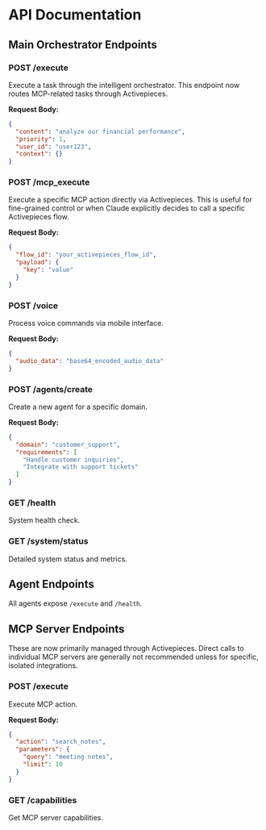# API Documentation

## Main Orchestrator Endpoints

### POST /execute
Execute a task through the intelligent orchestrator. This endpoint now routes MCP-related tasks through Activepieces.

**Request Body:**
```json
{
  "content": "analyze our financial performance",
  "priority": 1,
  "user_id": "user123",
  "context": {}
}
```

### POST /mcp_execute
Execute a specific MCP action directly via Activepieces. This is useful for fine-grained control or when Claude explicitly decides to call a specific Activepieces flow.

**Request Body:**
```json
{
  "flow_id": "your_activepieces_flow_id",
  "payload": {
    "key": "value"
  }
}
```

### POST /voice
Process voice commands via mobile interface.

**Request Body:**
```json
{
  "audio_data": "base64_encoded_audio_data"
}
```

### POST /agents/create
Create a new agent for a specific domain.

**Request Body:**
```json
{
  "domain": "customer_support",
  "requirements": [
    "Handle customer inquiries",
    "Integrate with support tickets"
  ]
}
```

### GET /health
System health check.

### GET /system/status
Detailed system status and metrics.

## Agent Endpoints

All agents expose `/execute` and `/health`.

## MCP Server Endpoints

These are now primarily managed through Activepieces. Direct calls to individual MCP servers are generally not recommended unless for specific, isolated integrations.

### POST /execute
Execute MCP action.

**Request Body:**
```json
{
  "action": "search_notes",
  "parameters": {
    "query": "meeting notes",
    "limit": 10
  }
}
```

### GET /capabilities
Get MCP server capabilities.